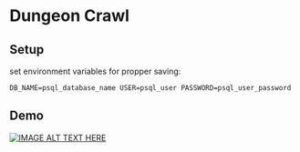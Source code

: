 # Dungeon Crawl

## Setup
set environment variables for propper saving:

`DB_NAME=psql_database_name
USER=psql_user
PASSWORD=psql_user_password`


## Demo
[![IMAGE ALT TEXT HERE](https://img.youtube.com/vi/FVGP4LnXJQI/0.jpg)](https://www.youtube.com/watch?v=FVGP4LnXJQI)
